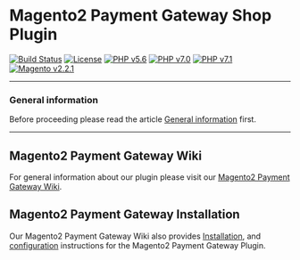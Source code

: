# Magento2 Payment Gateway Shop Plugin

<!--[![Build Status](https://travis-ci.org/wirecard/magento2-ee.svg?branch=master)](https://travis-ci.org/wirecard/magento2-ee)-->
[![Build Status](https://saucelabs.com/buildstatus/wirecard-magento2ee-bot)](https://saucelabs.com/open_sauce/user/wirecard-magento2ee-bot)
[![License](https://img.shields.io/badge/license-GPLv3-blue.svg)](https://raw.githubusercontent.com/wirecard/magento2-ee/master/LICENSE)
[![PHP v5.6](https://img.shields.io/badge/php-v5.5-yellow.svg)](http://www.php.net)
[![PHP v7.0](https://img.shields.io/badge/php-v7.0-yellow.svg)](http://www.php.net)
[![PHP v7.1](https://img.shields.io/badge/php-v7.1-yellow.svg)](http://www.php.net)
[![Magento v2.2.1](https://img.shields.io/badge/magento-v2.2.1-green.svg)](https://magento.com/)

***
### General information 
Before proceeding please read the article [General information](https://github.com/wirecard/paymentSDK-php/wiki/General-information) first.

***

## Magento2 Payment Gateway Wiki

For general information about our plugin please visit our [Magento2 Payment Gateway Wiki](https://github.com/wirecard/magento2-ee/wiki/Home). 

## Magento2 Payment Gateway Installation

Our Magento2 Payment Gateway Wiki also provides [Installation](https://wirecard.github.io/wirecard/magento2-ee/Installation),  and [configuration](https://github.com/wirecard/magento2-ee/wiki/Configuration) instructions for the Magento2 Payment Gateway Plugin.
